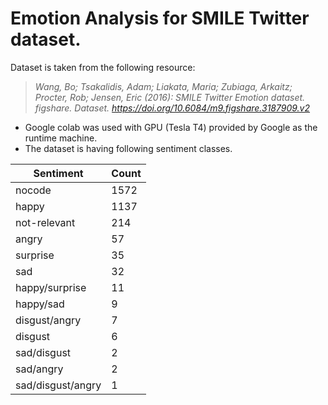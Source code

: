 # Emotion Analysis for SMILE Twitter dataset.

Dataset is taken from the following resource:
> _Wang, Bo; Tsakalidis, Adam; Liakata, Maria; Zubiaga, Arkaitz; Procter, Rob; Jensen, Eric (2016): SMILE Twitter Emotion dataset. figshare. Dataset. https://doi.org/10.6084/m9.figshare.3187909.v2_

- Google colab was used with GPU (Tesla T4) provided by Google as the runtime machine.
- The dataset is having following sentiment classes.

| Sentiment | Count |
| --------- | ----- |
| nocode | 1572 |
| happy | 1137|
| not-relevant|214|
|angry | 57 |
|surprise | 35 |
|sad| 32 |
|happy/surprise | 11 |
|happy/sad | 9 |
|disgust/angry | 7 |
|disgust | 6 |
|sad/disgust | 2 |
|sad/angry | 2 |
|sad/disgust/angry | 1 |

